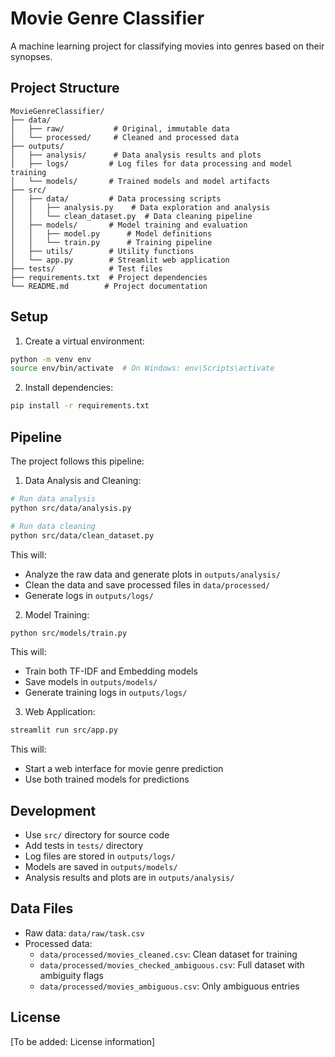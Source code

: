 # Movie Genre Classifier

A machine learning project for classifying movies into genres based on their synopses.

## Project Structure

```
MovieGenreClassifier/
├── data/
│   ├── raw/           # Original, immutable data
│   └── processed/     # Cleaned and processed data
├── outputs/
│   ├── analysis/      # Data analysis results and plots
│   ├── logs/         # Log files for data processing and model training
│   └── models/       # Trained models and model artifacts
├── src/
│   ├── data/         # Data processing scripts
│   │   ├── analysis.py    # Data exploration and analysis
│   │   └── clean_dataset.py  # Data cleaning pipeline
│   ├── models/       # Model training and evaluation
│   │   ├── model.py      # Model definitions
│   │   └── train.py      # Training pipeline
│   ├── utils/        # Utility functions
│   └── app.py        # Streamlit web application
├── tests/            # Test files
├── requirements.txt  # Project dependencies
└── README.md        # Project documentation
```

## Setup

1. Create a virtual environment:
```bash
python -m venv env
source env/bin/activate  # On Windows: env\Scripts\activate
```

2. Install dependencies:
```bash
pip install -r requirements.txt
```

## Pipeline

The project follows this pipeline:

1. Data Analysis and Cleaning:
```bash
# Run data analysis
python src/data/analysis.py

# Run data cleaning
python src/data/clean_dataset.py
```
This will:
- Analyze the raw data and generate plots in `outputs/analysis/`
- Clean the data and save processed files in `data/processed/`
- Generate logs in `outputs/logs/`

2. Model Training:
```bash
python src/models/train.py
```
This will:
- Train both TF-IDF and Embedding models
- Save models in `outputs/models/`
- Generate training logs in `outputs/logs/`

3. Web Application:
```bash
streamlit run src/app.py
```
This will:
- Start a web interface for movie genre prediction
- Use both trained models for predictions

## Development

- Use `src/` directory for source code
- Add tests in `tests/` directory
- Log files are stored in `outputs/logs/`
- Models are saved in `outputs/models/`
- Analysis results and plots are in `outputs/analysis/`

## Data Files

- Raw data: `data/raw/task.csv`
- Processed data:
  - `data/processed/movies_cleaned.csv`: Clean dataset for training
  - `data/processed/movies_checked_ambiguous.csv`: Full dataset with ambiguity flags
  - `data/processed/movies_ambiguous.csv`: Only ambiguous entries

## License

[To be added: License information]